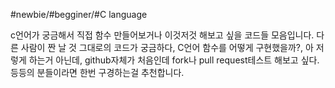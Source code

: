 #newbie/#begginer/#C language

c언어가 궁금해서 직접 함수 만들어보거나 이것저것 해보고 싶을 코드들 모음입니다.
다른 사람이 짠 날 것 그대로의 코드가 궁금하다, C언어 함수를 어떻게 구현했을까?, 아 저렇게 하는거 아닌데, github자체가 처음인데 fork나 pull request테스트 해보고 싶다.
등등의 분들이라면 한번 구경하는걸 추천합니다.
